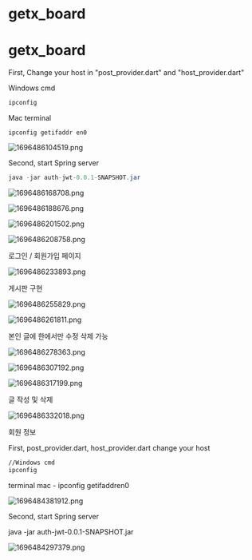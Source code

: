 # getx_board

# getx_board

First, Change your host in "post_provider.dart" and "host_provider.dart"

Windows cmd

```cmd
ipconfig
```

Mac terminal

```terminal
ipconfig getifaddr en0
```

![1696486104519.png](./1696486104519.png)

Second, start Spring server

```java
java -jar auth-jwt-0.0.1-SNAPSHOT.jar
```

![1696486168708.png](./1696486168708.png)

![1696486188676.png](./1696486188676.png)

![1696486201502.png](./1696486201502.png)

![1696486208758.png](./1696486208758.png)

로그인 / 회원가입 페이지

![1696486233893.png](./1696486233893.png)

게시판 구현

![1696486255829.png](./1696486255829.png)

![1696486261811.png](./1696486261811.png)

본인 글에 한에서만 수정 삭제 가능

![1696486278363.png](./1696486278363.png)

![1696486307192.png](./1696486307192.png)

![1696486317199.png](./1696486317199.png)

글 작성 및 삭제

![1696486332018.png](./1696486332018.png)

회원 정보

First, post_provider.dart, host_provider.dart change your host

```cmd window - ipconfig
//Windows cmd
ipconfig
```

terminal mac - ipconfig getifaddren0

![1696484381912.png](./1696484381912.png)

Second, start Spring server

java -jar auth-jwt-0.0.1-SNAPSHOT.jar

![1696484297379.png](./1696484297379.png)
